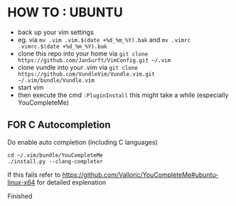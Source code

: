 # HOW TO : UBUNTU

- back up your vim settings
- eg. via `mv .vim .vim.$(date +%d_%m_%Y).bak` and `mv .vimrc .vimrc.$(date +%d_%m_%Y).bak`
- clone this repo into your home via `git clone https://github.com/JanSurft/VimConfig.git ~/.vim`
- clone vundle into your .vim via `git clone https://github.com/VundleVim/Vundle.vim.git ~/.vim/bundle/Vundle.vim`
- start vim
- then execute the cmd `:PluginInstall` this might take a while (especially YouCompleteMe)

## FOR C Autocompletion
Do enable auto completion (including C languages)

    cd ~/.vim/bundle/YouCompleteMe
    ./install.py --clang-completer
    
If this fails refer to https://github.com/Valloric/YouCompleteMe#ubuntu-linux-x64 for detailed explenation

Finished


